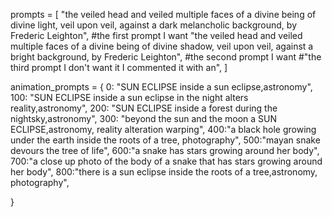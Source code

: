 
prompts = [
    "the veiled head and veiled multiple faces of a divine being of divine light, veil upon veil, against a dark melancholic background, by Frederic Leighton", #the first prompt I want
    "the veiled head and veiled multiple faces of a divine being of divine shadow, veil upon veil, against a bright background, by Frederic Leighton", #the second prompt I want
    #"the third prompt I don't want it I commented it with an",
]

animation_prompts = {
    0: "SUN ECLIPSE inside a sun eclipse,astronomy",
    100: "SUN ECLIPSE inside a sun eclipse in the night alters reality,astronomy",
    200: "SUN ECLIPSE inside a forest during the nightsky,astronomy",
    300: "beyond the sun and the moon a SUN ECLIPSE,astronomy, reality alteration warping",
    400:"a black hole growing under the earth inside the roots of a tree, photography",
    500:"mayan snake devours the tree of life",
    600:"a snake has stars growing around her body",
    700:"a close up photo of the body of a snake that has stars growing around her body",
    800:"there is a sun eclipse inside the roots of a tree,astronomy, photography",

}
